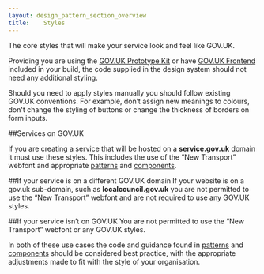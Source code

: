 ```yaml
---
layout: design_pattern_section_overview
title:    Styles
---
```


The core styles that will make your service look and feel like GOV.UK.

Providing you are using the <a href="">GOV.UK Prototype Kit</a> or have <a href="">GOV.UK Frontend</a> included in your build, the code supplied in the design system should not need any additional styling.

Should you need to apply styles manually you should follow existing GOV.UK conventions. For example, don’t assign new meanings to colours, don't change the styling of buttons or change the thickness of borders on form inputs.


##Services on GOV.UK

If you are creating a service that will be hosted on a <strong>service.gov.uk</strong> domain it must use these styles. This includes the use of the “New Transport” webfont and appropriate <a href="#">patterns</a> and <a href="#">components</a>.




##If your service is on a different GOV.UK domain
If your website is on a gov.uk sub-domain, such as <strong>localcouncil.gov.uk</strong> you are not permitted to use the “New Transport” webfont and are not required to use any GOV.UK styles.

##If your service isn’t on GOV.UK
You are not permitted to use the “New Transport” webfont or any GOV.UK styles.

In both of these use cases the code and guidance found in <a href="#">patterns</a> and <a href="#">components</a> should be considered best practice, with the appropriate adjustments made to fit with the style of your organisation.
